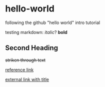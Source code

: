 # hello-world
following the github "hello world" intro tutorial 

testing markdown: *italic*? **bold**

## Second Heading

~~striken through text~~

[reference link][some reference text]

[external link with title](http://quantumnatives.com/ "Quantum Natives Home Page")

[some reference text]: http://quantumnatives.com/
